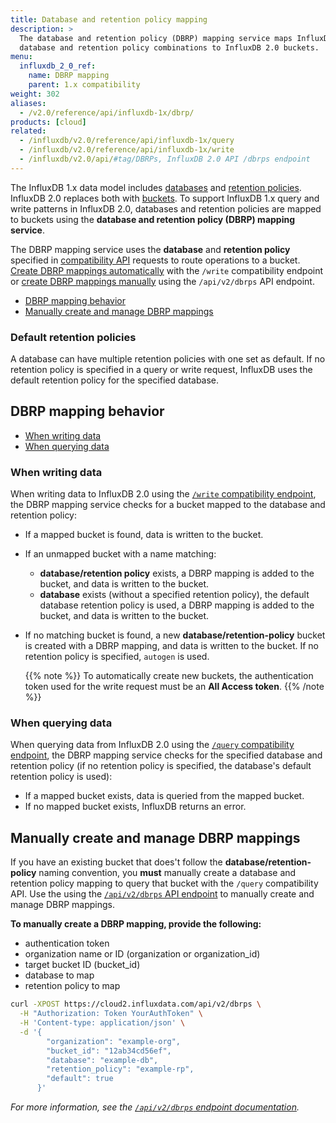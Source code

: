 ```yaml
---
title: Database and retention policy mapping
description: >
  The database and retention policy (DBRP) mapping service maps InfluxDB 1.x
  database and retention policy combinations to InfluxDB 2.0 buckets.
menu:
  influxdb_2_0_ref:
    name: DBRP mapping
    parent: 1.x compatibility
weight: 302
aliases:
  - /v2.0/reference/api/influxdb-1x/dbrp/
products: [cloud]
related:
  - /influxdb/v2.0/reference/api/influxdb-1x/query
  - /influxdb/v2.0/reference/api/influxdb-1x/write
  - /influxdb/v2.0/api/#tag/DBRPs, InfluxDB 2.0 API /dbrps endpoint
---
```


The InfluxDB 1.x data model includes [databases](/influxdb/v1.8/concepts/glossary/#database)
and [retention policies](/influxdb/v1.8/concepts/glossary/#retention-policy-rp).
InfluxDB 2.0 replaces both with [buckets](/influxdb/v2.0/reference/glossary/#bucket).
To support InfluxDB 1.x query and write patterns in InfluxDB 2.0, databases and retention
policies are mapped to buckets using the **database and retention policy (DBRP) mapping service**.

The DBRP mapping service uses the **database** and **retention policy** specified in
[compatibility API](/influxdb/v2.0/reference/api/influxdb-1x/) requests to route operations to a bucket.
[Create DBRP mappings automatically](#dbrp-mapping-behavior) with the `/write` compatibility endpoint or
[create DBRP mappings manually](#manually-create-and-manage-dbrp-mappings) using the `/api/v2/dbrps` API endpoint.

- [DBRP mapping behavior](#dbrp-mapping-behavior)
- [Manually create and manage DBRP mappings](#manually-create-and-manage-dbrp-mappings)

### Default retention policies
A database can have multiple retention policies with one set as default.
If no retention policy is specified in a query or write request, InfluxDB uses
the default retention policy for the specified database.

## DBRP mapping behavior

- [When writing data](#when-writing-data)
- [When querying data](#when-querying-data)

### When writing data
When writing data to InfluxDB 2.0 using the [`/write` compatibility endpoint](/influxdb/v2.0/reference/api/influxdb-1x/write/),
the DBRP mapping service checks for a bucket mapped to the database and retention policy:

- If a mapped bucket is found, data is written to the bucket.
- If an unmapped bucket with a name matching:
    - **database/retention policy** exists, a DBRP mapping is added to the bucket,
      and data is written to the bucket.
    - **database** exists (without a specified retention policy), the default
      database retention policy is used, a DBRP mapping is added to the bucket,
      and data is written to the bucket.
- If no matching bucket is found, a new **database/retention-policy** bucket is
  created with a DBRP mapping, and data is written to the bucket.
  If no retention policy is specified, `autogen` is used.

    {{% note %}}
To automatically create new buckets, the authentication token used for the
write request must be an **All Access token**.
    {{% /note %}}

### When querying data
When querying data from InfluxDB 2.0 using the [`/query` compatibility endpoint](/influxdb/v2.0/reference/api/influxdb-1x/query/),
the DBRP mapping service checks for the specified database and retention policy
(if no retention policy is specified, the database's default retention policy is used):

- If a mapped bucket exists, data is queried from the mapped bucket.
- If no mapped bucket exists, InfluxDB returns an error.

## Manually create and manage DBRP mappings
If you have an existing bucket that does't follow the **database/retention-policy**
naming convention, you **must** manually create a database and retention policy
mapping to query that bucket with the `/query` compatibility API.
Use the using the [`/api/v2/dbrps` API endpoint](/influxdb/v2.0/api/#tag/DBRPs) to
manually create and manage DBRP mappings.

**To manually create a DBRP mapping, provide the following:**

- authentication token
- organization name or ID (organization or organization_id)
- target bucket ID (bucket_id)
- database to map
- retention policy to map

<!--  -->
```sh
curl -XPOST https://cloud2.influxdata.com/api/v2/dbrps \
  -H "Authorization: Token YourAuthToken" \
  -H 'Content-type: application/json' \
  -d '{
        "organization": "example-org",
        "bucket_id": "12ab34cd56ef",
        "database": "example-db",
        "retention_policy": "example-rp",
        "default": true
      }'
```

_For more information, see the [`/api/v2/dbrps` endpoint documentation](/influxdb/v2.0/api/#tag/DBRPs)._
